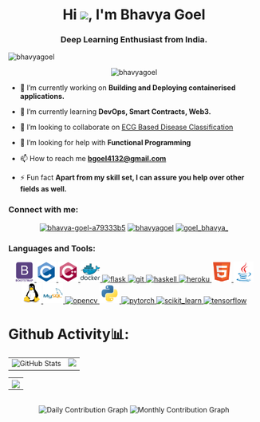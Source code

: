 <h1 align="center">Hi <img src="https://media.giphy.com/media/hvRJCLFzcasrR4ia7z/giphy.gif" width="25px">, I'm Bhavya Goel</h1>
<h3 align="center">Deep Learning Enthusiast from India.</h3>

<p align="left"> <img src="https://komarev.com/ghpvc/?username=bhavyagoel&label=Profile%20views&color=0e75b6&style=flat" alt="bhavyagoel" /></p>

<p align="center">
    <img src="https://github-profile-trophy.vercel.app/?username=bhavyagoel&title=MultiLanguage,Stars,Commit,Followers,Repositories" alt="bhavyagoel" />
</p>

- 🔭 I’m currently working on **Building and Deploying containerised applications.**

- 🌱 I’m currently learning **DevOps, Smart Contracts, Web3.**

- 👯 I’m looking to collaborate on [ECG Based Disease Classification](https://github.com/bhavyagoel/Siemens-ECG)

- 🤝 I’m looking for help with **Functional Programming**

- 📫 How to reach me **bgoel4132@gmail.com**

- ⚡ Fun fact **Apart from my skill set, I can assure you help over other fields as well.**

<h3 align="left">Connect with me:</h3>
<p align="center">
    <a href="https://linkedin.com/in/bhavya-goel-a79333b5" target="blank"><img align="center" src="https://www.vectorlogo.zone/logos/linkedin/linkedin-icon.svg" alt="bhavya-goel-a79333b5" height="40" width="40" /></a>
    <a href="https://kaggle.com/bhavyagoel" target="blank"><img align="center" src="https://www.vectorlogo.zone/logos/kaggle/kaggle-icon.svg" alt="bhavyagoel" height="40" width="40" /></a>
    <a href="https://instagram.com/goel_bhavya_" target="blank"><img align="center" src="https://www.vectorlogo.zone/logos/instagram/instagram-icon.svg" alt="goel_bhavya_" height="40" width="40" /></a>
</p>

<h3 align="left">Languages and Tools:</h3>
<p align="center">
    <a href="https://getbootstrap.com" target="_blank">
        <img src="https://raw.githubusercontent.com/devicons/devicon/master/icons/bootstrap/bootstrap-plain-wordmark.svg" alt="bootstrap" width="40" height="40"/> </a> <a href="https://www.cprogramming.com/" target="_blank">
        <img src="https://raw.githubusercontent.com/devicons/devicon/master/icons/c/c-original.svg" alt="c" width="40" height="40"/> 
    </a> 
    <a href="https://www.w3schools.com/cpp/" target="_blank"> 
        <img src="https://raw.githubusercontent.com/devicons/devicon/master/icons/cplusplus/cplusplus-original.svg" alt="cplusplus" width="40" height="40"/> 
    </a> 
    <a href="https://www.docker.com/" target="_blank">
        <img src="https://raw.githubusercontent.com/devicons/devicon/master/icons/docker/docker-original-wordmark.svg" alt="docker" width="40" height="40"/>
    </a>
    <a href="https://flask.palletsprojects.com/" target="_blank">
        <img src="https://www.vectorlogo.zone/logos/pocoo_flask/pocoo_flask-icon.svg" alt="flask" width="40" height="40"/>
    </a>
    <a href="https://git-scm.com/" target="_blank">
        <img src="https://www.vectorlogo.zone/logos/git-scm/git-scm-icon.svg" alt="git" width="40" height="40"/>
    </a>
    <a href="https://www.haskell.org/" target="_blank">
        <img src="https://upload.wikimedia.org/wikipedia/commons/1/1c/Haskell-Logo.svg" alt="haskell" width="40" height="40"/>
    </a>
    <a href="https://heroku.com" target="_blank">
        <img src="https://www.vectorlogo.zone/logos/heroku/heroku-icon.svg" alt="heroku" width="40" height="40"/>
    </a>
    <a href="https://www.w3.org/html/" target="_blank">
        <img src="https://raw.githubusercontent.com/devicons/devicon/master/icons/html5/html5-original.svg" alt="html5" width="40" height="40"/>
    </a>
    <a href="https://www.java.com" target="_blank">
        <img src="https://raw.githubusercontent.com/devicons/devicon/master/icons/java/java-original.svg" alt="java" width="40" height="40"/>  
    </a>
    <a href="https://www.linux.org/" target="_blank">
        <img src="https://raw.githubusercontent.com/devicons/devicon/master/icons/linux/linux-original.svg" alt="linux" width="40" height="40"/>
    </a>
    <a href="https://www.mysql.com/" target="_blank">
        <img src="https://raw.githubusercontent.com/devicons/devicon/master/icons/mysql/mysql-original-wordmark.svg" alt="mysql" width="40" height="40"/>
    </a>
    <a href="https://opencv.org/" target="_blank">
        <img src="https://www.vectorlogo.zone/logos/opencv/opencv-icon.svg" alt="opencv" width="40" height="40"/>
    </a>
    <a href="https://www.python.org" target="_blank">
        <img src="https://raw.githubusercontent.com/devicons/devicon/master/icons/python/python-original.svg" alt="python" width="40" height="40"/>
    </a>
    <a href="https://pytorch.org/" target="_blank">
        <img src="https://www.vectorlogo.zone/logos/pytorch/pytorch-icon.svg" alt="pytorch" width="40" height="40"/>
    </a>
    <a href="https://scikit-learn.org/" target="_blank">
        <img src="https://upload.wikimedia.org/wikipedia/commons/0/05/Scikit_learn_logo_small.svg" alt="scikit_learn" width="40" height="40"/>
    </a>
    <a href="https://www.tensorflow.org" target="_blank">
        <img src="https://www.vectorlogo.zone/logos/tensorflow/tensorflow-icon.svg" alt="tensorflow" width="40" height="40"/>
    </a>
</p>


# Github Activity📊:

<div>
    <p align="center">
        <div align="center">
            <table>
                <tr>
                    <td>
                        <img height=180 src="https://github-readme-streak-stats.herokuapp.com/?user=bhavyagoel&&show_icons=true&&theme=algolia"  alt="GitHub Stats" />
                    </td>
                    <td>
                        <img height=180 src="https://github-readme-stats.vercel.app/api?username=bhavyagoel&&show_icons=true&theme=algolia">
                    </td>
                </tr>
            </table>
            <table>
                <tr>
                    <td align="center">
                        <img height=180 align="center" src="https://github-readme-stats.vercel.app/api/top-langs/?username=bhavyagoel&&layout=compact&&show_icons=true&&theme=algolia" >
                    </td>
                </tr>
            </table>
            <br>
            <img width="800" height="auto" src="https://activity-graph.herokuapp.com/graph?username=bhavyagoel&bg_color=050f2c&color=fff&line=0194dd&point=5194f0&area=true" alt="Daily Contribution Graph" />
            <img src="https://github-profile-summary-cards.vercel.app/api/cards/profile-details?username=bhavyagoel&theme=nord_bright"  width="800" height="auto"  alt="Monthly Contribution Graph" >
        </div>
    </p>
</div>
